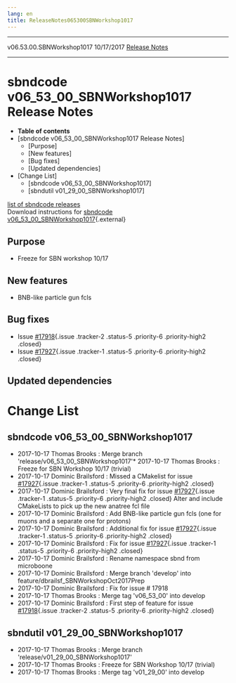 ```yaml
---
lang: en
title: ReleaseNotes065300SBNWorkshop1017
---
```


  --------------------------- ------------ -- -- ---------------------------------------------------------------------
  v06.53.00.SBNWorkshop1017   10/17/2017         [Release Notes](ReleaseNotes065300SBNWorkshop1017.html)
  --------------------------- ------------ -- -- ---------------------------------------------------------------------



sbndcode v06\_53\_00\_SBNWorkshop1017 Release Notes
=======================================================================================================================

-   **Table of contents**
-   [sbndcode v06\_53\_00\_SBNWorkshop1017 Release
    Notes]
    -   [Purpose]
    -   [New features]
    -   [Bug fixes]
    -   [Updated dependencies]
-   [Change List]
    -   [sbndcode
        v06\_53\_00\_SBNWorkshop1017]
    -   [sbndutil
        v01\_29\_00\_SBNWorkshop1017]

[list of sbndcode
releases](List_of_SBND_code_releases.html)\
Download instructions for [sbndcode
v06\_53\_00\_SBNWorkshop1017](http://scisoft.fnal.gov/scisoft/bundles/sbnd/v06_53_00_SBNWorkshop1017/sbndcode-v06_53_00_SBNWorkshop1017.html){.external}



Purpose
----------------------------------

-   Freeze for SBN workshop 10/17



New features
--------------------------------------------

-   BNB-like particle gun fcls



Bug fixes
--------------------------------------

-   Issue
    [\#17918](/redmine/issues/17918 "Feature: Store true neutrino ID for each neutrino and each true particle in anatree (for matching) (Closed)"){.issue
    .tracker-2 .status-5 .priority-6 .priority-high2 .closed}
-   Issue
    [\#17927](/redmine/issues/17927 "Bug: anatree fcl does not correctly store cosmic ray information for BNB + cosmic overlays (Closed)"){.issue
    .tracker-1 .status-5 .priority-6 .priority-high2 .closed}



Updated dependencies
------------------------------------------------------------



Change List
==========================================



sbndcode v06\_53\_00\_SBNWorkshop1017
-------------------------------------------------------------------------------------------

-   2017-10-17 Thomas Brooks : Merge branch
    \'release/v06\_53\_00\_SBNWorkshop1017\'\* 2017-10-17 Thomas Brooks
    : Freeze for SBN Workshop 10/17 (trivial)
-   2017-10-17 Dominic Brailsford : Missed a CMakelist for issue
    [\#17927](/redmine/issues/17927 "Bug: anatree fcl does not correctly store cosmic ray information for BNB + cosmic overlays (Closed)"){.issue
    .tracker-1 .status-5 .priority-6 .priority-high2 .closed}
-   2017-10-17 Dominic Brailsford : Very final fix for issue
    [\#17927](/redmine/issues/17927 "Bug: anatree fcl does not correctly store cosmic ray information for BNB + cosmic overlays (Closed)"){.issue
    .tracker-1 .status-5 .priority-6 .priority-high2 .closed} Alter and
    include CMakeLists to pick up the new anatree fcl file
-   2017-10-17 Dominic Brailsford : Add BNB-like particle gun fcls (one
    for muons and a separate one for protons)
-   2017-10-17 Dominic Brailsford : Additional fix for issue
    [\#17927](/redmine/issues/17927 "Bug: anatree fcl does not correctly store cosmic ray information for BNB + cosmic overlays (Closed)"){.issue
    .tracker-1 .status-5 .priority-6 .priority-high2 .closed}
-   2017-10-17 Dominic Brailsford : Fix for issue
    [\#17927](/redmine/issues/17927 "Bug: anatree fcl does not correctly store cosmic ray information for BNB + cosmic overlays (Closed)"){.issue
    .tracker-1 .status-5 .priority-6 .priority-high2 .closed}
-   2017-10-17 Dominic Brailsford : Rename namespace sbnd from
    microboone
-   2017-10-17 Dominic Brailsford : Merge branch \'develop\' into
    feature/dbrailsf\_SBNWorkshopOct2017Prep
-   2017-10-17 Dominic Brailsford : Fix for issue \# 17918
-   2017-10-17 Thomas Brooks : Merge tag \'v06\_53\_00\' into develop
-   2017-10-17 Dominic Brailsford : First step of feature for issue
    [\#17918](/redmine/issues/17918 "Feature: Store true neutrino ID for each neutrino and each true particle in anatree (for matching) (Closed)"){.issue
    .tracker-2 .status-5 .priority-6 .priority-high2 .closed}



sbndutil v01\_29\_00\_SBNWorkshop1017
-------------------------------------------------------------------------------------------

-   2017-10-17 Thomas Brooks : Merge branch
    \'release/v01\_29\_00\_SBNWorkshop1017\'
-   2017-10-17 Thomas Brooks : Freeze for SBN Workshop 10/17 (trivial)
-   2017-10-17 Thomas Brooks : Merge tag \'v01\_29\_00\' into develop
